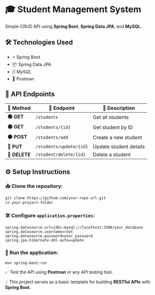 # 🎓 Student Management System  

Simple CRUD API using **Spring Boot**, **Spring Data JPA**, and **MySQL**.  

## 🛠 Technologies Used  
- ⚡ Spring Boot  
- 📦 Spring Data JPA  
- 🗄️ MySQL  
- 📡 Postman  

## 🔗 API Endpoints  
| 🔹 Method | 🔹 Endpoint | 🔹 Description |
|-----------|-----------|----------------|
| **🟢 GET** | `/students` | Get all students |
| **🟢 GET** | `/students/{id}` | Get student by ID |
| **🟠 POST** | `/students/add` | Create a new student |
| **🔵 PUT** | `/students/update/{id}` | Update student details |
| **🔴 DELETE** | `/student/delete/{id}` | Delete a student |

## ⚙️ Setup Instructions  
### 📥 Clone the repository:  
```bash
git clone https://github.com/your-repo-url.git
cd your-project-folder
```  

### 🛠 Configure `application.properties`:  
```properties
spring.datasource.url=jdbc:mysql://localhost:3306/your_database
spring.datasource.username=root
spring.datasource.password=your_password
spring.jpa.hibernate.ddl-auto=update
```  

### 🚀 Run the application:  
```bash
mvn spring-boot:run
```  

✅ Test the API using **Postman** or any API testing tool.  

💡 This project serves as a basic template for building **RESTful APIs** with **Spring Boot**.
